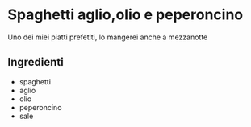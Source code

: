 # Spaghetti aglio,olio e peperoncino

Uno dei miei piatti prefetiti, lo mangerei anche a mezzanotte

## Ingredienti

* spaghetti
* aglio
* olio
* peperoncino
* sale
